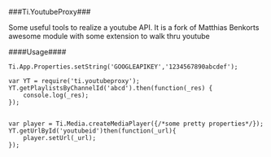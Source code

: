 ###Ti.YoutubeProxy###

Some useful tools to realize a youtube API. It is a fork of Matthias Benkorts awesome  module with some extension to walk thru youtube 

####Usage####
```javasacript
Ti.App.Properties.setString('GOOGLEAPIKEY','1234567890abcdef');

var YT = require('ti.youtubeproxy');
YT.getPlaylistsByChannelId('abcd').then(function(_res) {
    console.log(_res);
});


var player = Ti.Media.createMediaPlayer({/*some pretty properties*/});
YT.getUrlById('youtubeid')then(function(_url){
    player.setUrl(_url);
});


```
